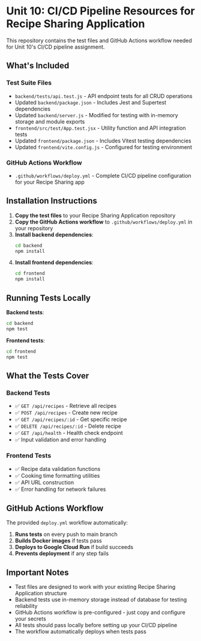 # Unit 10: CI/CD Pipeline Resources for Recipe Sharing Application

This repository contains the test files and GitHub Actions workflow needed for Unit 10's CI/CD pipeline assignment.

## What's Included

### Test Suite Files
- `backend/tests/api.test.js` - API endpoint tests for all CRUD operations
- Updated `backend/package.json` - Includes Jest and Supertest dependencies
- Updated `backend/server.js` - Modified for testing with in-memory storage and module exports
- `frontend/src/test/App.test.jsx` - Utility function and API integration tests
- Updated `frontend/package.json` - Includes Vitest testing dependencies
- Updated `frontend/vite.config.js` - Configured for testing environment

### GitHub Actions Workflow
- `.github/workflows/deploy.yml` - Complete CI/CD pipeline configuration for your Recipe Sharing app

## Installation Instructions

1. **Copy the test files** to your Recipe Sharing Application repository
2. **Copy the GitHub Actions workflow** to `.github/workflows/deploy.yml` in your repository
3. **Install backend dependencies**:
   ```bash
   cd backend
   npm install
   ```
4. **Install frontend dependencies**:
   ```bash
   cd frontend
   npm install
   ```

## Running Tests Locally

**Backend tests**:
```bash
cd backend
npm test
```

**Frontend tests**:
```bash
cd frontend
npm test
```

## What the Tests Cover

### Backend Tests
- ✅ `GET /api/recipes` - Retrieve all recipes
- ✅ `POST /api/recipes` - Create new recipe
- ✅ `GET /api/recipes/:id` - Get specific recipe
- ✅ `DELETE /api/recipes/:id` - Delete recipe
- ✅ `GET /api/health` - Health check endpoint
- ✅ Input validation and error handling

### Frontend Tests
- ✅ Recipe data validation functions
- ✅ Cooking time formatting utilities
- ✅ API URL construction
- ✅ Error handling for network failures

## GitHub Actions Workflow

The provided `deploy.yml` workflow automatically:
1. **Runs tests** on every push to main branch
2. **Builds Docker images** if tests pass
3. **Deploys to Google Cloud Run** if build succeeds
4. **Prevents deployment** if any step fails

## Important Notes

- Test files are designed to work with your existing Recipe Sharing Application structure
- Backend tests use in-memory storage instead of database for testing reliability
- GitHub Actions workflow is pre-configured - just copy and configure your secrets
- All tests should pass locally before setting up your CI/CD pipeline
- The workflow automatically deploys when tests pass